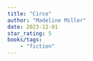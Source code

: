 ```yaml
---
title: "Circe"
author: "Madeline Miller"
date: 2023-12-01
star_rating: 5
books/tags:
    - "fiction"
---
```

